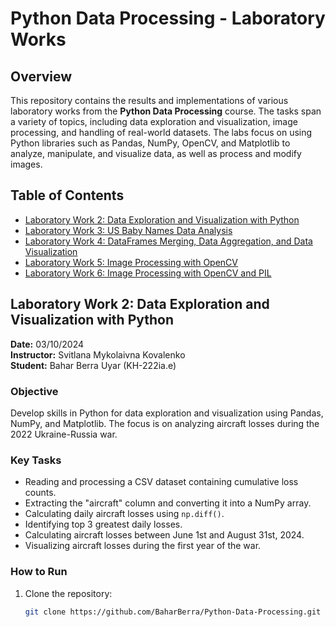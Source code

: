 # Python Data Processing - Laboratory Works

## Overview

This repository contains the results and implementations of various laboratory works from the **Python Data Processing** course. The tasks span a variety of topics, including data exploration and visualization, image processing, and handling of real-world datasets. The labs focus on using Python libraries such as Pandas, NumPy, OpenCV, and Matplotlib to analyze, manipulate, and visualize data, as well as process and modify images.

## Table of Contents
- [Laboratory Work 2: Data Exploration and Visualization with Python](./lab2)
- [Laboratory Work 3: US Baby Names Data Analysis](./lab3)
- [Laboratory Work 4: DataFrames Merging, Data Aggregation, and Data Visualization](./lab4)
- [Laboratory Work 5: Image Processing with OpenCV](./lab5)
- [Laboratory Work 6: Image Processing with OpenCV and PIL](./lab6)

## Laboratory Work 2: Data Exploration and Visualization with Python

**Date:** 03/10/2024  
**Instructor:** Svitlana Mykolaivna Kovalenko  
**Student:** Bahar Berra Uyar (KH-222ia.e)

### Objective
Develop skills in Python for data exploration and visualization using Pandas, NumPy, and Matplotlib. The focus is on analyzing aircraft losses during the 2022 Ukraine-Russia war.

### Key Tasks
- Reading and processing a CSV dataset containing cumulative loss counts.
- Extracting the "aircraft" column and converting it into a NumPy array.
- Calculating daily aircraft losses using `np.diff()`.
- Identifying top 3 greatest daily losses.
- Calculating aircraft losses between June 1st and August 31st, 2024.
- Visualizing aircraft losses during the first year of the war.

### How to Run
1. Clone the repository:
   ```bash
   git clone https://github.com/BaharBerra/Python-Data-Processing.git

